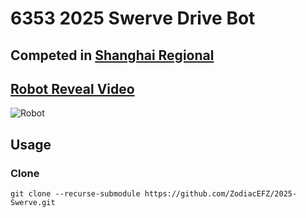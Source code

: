 # 6353 2025 Swerve Drive Bot

## Competed in [Shanghai Regional](https://www.thebluealliance.com/event/2025cnsh)

## [Robot Reveal Video](https://www.bilibili.com/video/BV1WmQMYeEho)

![Robot](robot.png)

## Usage
### Clone
```
git clone --recurse-submodule https://github.com/ZodiacEFZ/2025-Swerve.git
```
